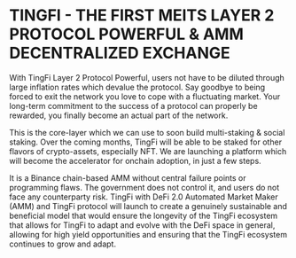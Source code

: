 # TINGFI - THE FIRST MEITS LAYER 2 PROTOCOL POWERFUL & AMM DECENTRALIZED EXCHANGE

With TingFi Layer 2 Protocol Powerful, users not have to be diluted through large inflation rates which devalue the protocol. Say goodbye to being forced to exit the network you love to cope with a fluctuating market. Your long-term commitment to the success of a protocol can properly be rewarded, you finally become an actual part of the network.&#x20;

This is the core-layer which we can use to soon build multi-staking & social staking. Over the coming months, TingFi will be able to be staked for other flavors of crypto-assets, especially NFT. We are launching a platform which will become the accelerator for onchain adoption, in just a few steps.

It is a Binance chain-based AMM without central failure points or programming flaws. The government does not control it, and users do not face any counterparty risk. TingFi with DeFi 2.0 Automated Market Maker (AMM) and TingFi protocol will launch to create a genuinely sustainable and beneficial model that would ensure the longevity of the TingFi ecosystem that allows for TingFi to adapt and evolve with the DeFi space in general, allowing for high yield opportunities and ensuring that the TingFi ecosystem continues to grow and adapt.&#x20;
